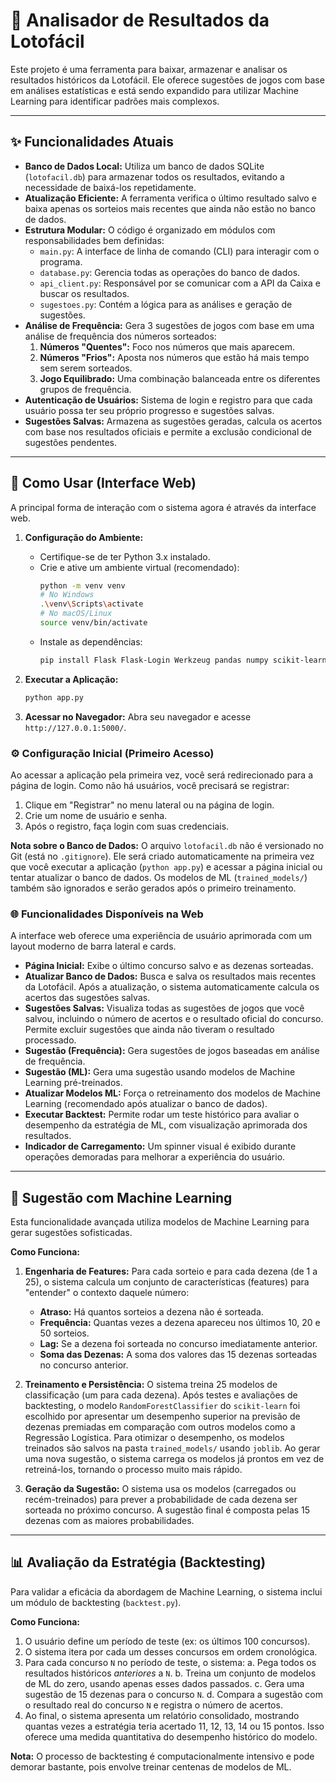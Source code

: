 # 🎲 Analisador de Resultados da Lotofácil

Este projeto é uma ferramenta para baixar, armazenar e analisar os resultados históricos da Lotofácil. Ele oferece sugestões de jogos com base em análises estatísticas e está sendo expandido para utilizar Machine Learning para identificar padrões mais complexos.

---

## ✨ Funcionalidades Atuais

- **Banco de Dados Local:** Utiliza um banco de dados SQLite (`lotofacil.db`) para armazenar todos os resultados, evitando a necessidade de baixá-los repetidamente.
- **Atualização Eficiente:** A ferramenta verifica o último resultado salvo e baixa apenas os sorteios mais recentes que ainda não estão no banco de dados.
- **Estrutura Modular:** O código é organizado em módulos com responsabilidades bem definidas:
    - `main.py`: A interface de linha de comando (CLI) para interagir com o programa.
    - `database.py`: Gerencia todas as operações do banco de dados.
    - `api_client.py`: Responsável por se comunicar com a API da Caixa e buscar os resultados.
    - `sugestoes.py`: Contém a lógica para as análises e geração de sugestões.
- **Análise de Frequência:** Gera 3 sugestões de jogos com base em uma análise de frequência dos números sorteados:
    1.  **Números "Quentes":** Foco nos números que mais aparecem.
    2.  **Números "Frios":** Aposta nos números que estão há mais tempo sem serem sorteados.
    3.  **Jogo Equilibrado:** Uma combinação balanceada entre os diferentes grupos de frequência.
- **Autenticação de Usuários:** Sistema de login e registro para que cada usuário possa ter seu próprio progresso e sugestões salvas.
- **Sugestões Salvas:** Armazena as sugestões geradas, calcula os acertos com base nos resultados oficiais e permite a exclusão condicional de sugestões pendentes.

---

## 🚀 Como Usar (Interface Web)

A principal forma de interação com o sistema agora é através da interface web.

1.  **Configuração do Ambiente:**
    *   Certifique-se de ter Python 3.x instalado.
    *   Crie e ative um ambiente virtual (recomendado):
        ```bash
        python -m venv venv
        # No Windows
        .\venv\Scripts\activate
        # No macOS/Linux
        source venv/bin/activate
        ```
    *   Instale as dependências:
        ```bash
        pip install Flask Flask-Login Werkzeug pandas numpy scikit-learn joblib requests
        ```

2.  **Executar a Aplicação:**
    ```bash
    python app.py
    ```
3.  **Acessar no Navegador:** Abra seu navegador e acesse `http://127.0.0.1:5000/`.

### ⚙️ Configuração Inicial (Primeiro Acesso)

Ao acessar a aplicação pela primeira vez, você será redirecionado para a página de login. Como não há usuários, você precisará se registrar:

1.  Clique em "Registrar" no menu lateral ou na página de login.
2.  Crie um nome de usuário e senha.
3.  Após o registro, faça login com suas credenciais.

**Nota sobre o Banco de Dados:** O arquivo `lotofacil.db` não é versionado no Git (está no `.gitignore`). Ele será criado automaticamente na primeira vez que você executar a aplicação (`python app.py`) e acessar a página inicial ou tentar atualizar o banco de dados. Os modelos de ML (`trained_models/`) também são ignorados e serão gerados após o primeiro treinamento.

### 🌐 Funcionalidades Disponíveis na Web

A interface web oferece uma experiência de usuário aprimorada com um layout moderno de barra lateral e cards.

*   **Página Inicial:** Exibe o último concurso salvo e as dezenas sorteadas.
*   **Atualizar Banco de Dados:** Busca e salva os resultados mais recentes da Lotofácil. Após a atualização, o sistema automaticamente calcula os acertos das sugestões salvas.
*   **Sugestões Salvas:** Visualiza todas as sugestões de jogos que você salvou, incluindo o número de acertos e o resultado oficial do concurso. Permite excluir sugestões que ainda não tiveram o resultado processado.
*   **Sugestão (Frequência):** Gera sugestões de jogos baseadas em análise de frequência.
*   **Sugestão (ML):** Gera uma sugestão usando modelos de Machine Learning pré-treinados.
*   **Atualizar Modelos ML:** Força o retreinamento dos modelos de Machine Learning (recomendado após atualizar o banco de dados).
*   **Executar Backtest:** Permite rodar um teste histórico para avaliar o desempenho da estratégia de ML, com visualização aprimorada dos resultados.
*   **Indicador de Carregamento:** Um spinner visual é exibido durante operações demoradas para melhorar a experiência do usuário.

---

## 🧠 Sugestão com Machine Learning

Esta funcionalidade avançada utiliza modelos de Machine Learning para gerar sugestões sofisticadas.

**Como Funciona:**

1.  **Engenharia de Features:** Para cada sorteio e para cada dezena (de 1 a 25), o sistema calcula um conjunto de características (features) para "entender" o contexto daquele número:
    - **Atraso:** Há quantos sorteios a dezena não é sorteada.
    - **Frequência:** Quantas vezes a dezena apareceu nos últimos 10, 20 e 50 sorteios.
    - **Lag:** Se a dezena foi sorteada no concurso imediatamente anterior.
    - **Soma das Dezenas:** A soma dos valores das 15 dezenas sorteadas no concurso anterior.

2.  **Treinamento e Persistência:** O sistema treina 25 modelos de classificação (um para cada dezena). Após testes e avaliações de backtesting, o modelo `RandomForestClassifier` do `scikit-learn` foi escolhido por apresentar um desempenho superior na previsão de dezenas premiadas em comparação com outros modelos como a Regressão Logística. Para otimizar o desempenho, os modelos treinados são salvos na pasta `trained_models/` usando `joblib`. Ao gerar uma nova sugestão, o sistema carrega os modelos já prontos em vez de retreiná-los, tornando o processo muito mais rápido.

3.  **Geração da Sugestão:** O sistema usa os modelos (carregados ou recém-treinados) para prever a probabilidade de cada dezena ser sorteada no próximo concurso. A sugestão final é composta pelas 15 dezenas com as maiores probabilidades.

---

## 📊 Avaliação da Estratégia (Backtesting)

Para validar a eficácia da abordagem de Machine Learning, o sistema inclui um módulo de backtesting (`backtest.py`).

**Como Funciona:**

1.  O usuário define um período de teste (ex: os últimos 100 concursos).
2.  O sistema itera por cada um desses concursos em ordem cronológica.
3.  Para cada concurso `N` no período de teste, o sistema:
    a.  Pega todos os resultados históricos *anteriores* a `N`.
    b.  Treina um conjunto de modelos de ML do zero, usando apenas esses dados passados.
    c.  Gera uma sugestão de 15 dezenas para o concurso `N`.
    d.  Compara a sugestão com o resultado real do concurso `N` e registra o número de acertos.
4.  Ao final, o sistema apresenta um relatório consolidado, mostrando quantas vezes a estratégia teria acertado 11, 12, 13, 14 ou 15 pontos. Isso oferece uma medida quantitativa do desempenho histórico do modelo.

**Nota:** O processo de backtesting é computacionalmente intensivo e pode demorar bastante, pois envolve treinar centenas de modelos de ML.
